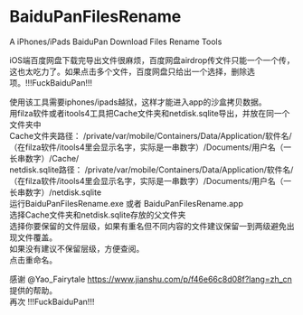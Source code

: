 # BaiduPanFilesRename
A iPhones/iPads BaiduPan Download Files Rename Tools



iOS端百度网盘下载完导出文件很麻烦，百度网盘airdrop传文件只能一个一个传，这也太吃力了。如果点击多个文件，百度网盘只给出一个选择，删除选项。!!!FuckBaiduPan!!!  

使用该工具需要iphones/ipads越狱，这样才能进入app的沙盒拷贝数据。  
用filza软件或者itools4工具把Cache文件夹和netdisk.sqlite导出，并放在同一个文件夹中  
Cache文件夹路径： /private/var/mobile/Containers/Data/Application/软件名/（在filza软件/itools4里会显示名字，实际是一串数字）/Documents/用户名（一长串数字）/Cache/  
netdisk.sqlite路径： /private/var/mobile/Containers/Data/Application/软件名/（在filza软件/itools4里会显示名字，实际是一串数字）/Documents/用户名（一长串数字）/netdisk.sqlite  
运行BaiduPanFilesRename.exe 或者 BaiduPanFilesRename.app  
选择Cache文件夹和netdisk.sqlite存放的父文件夹  
选择你要保留的文件层级，如果有重名但不同内容的文件建议保留一到两级避免出现文件覆盖。  
                    如果没有建议不保留层级，方便查阅。  
点击重命名。  
  
感谢 @Yao_Fairytale https://www.jianshu.com/p/f46e66c8d08f?lang=zh_cn 提供的帮助。  
再次 !!!FuckBaiduPan!!!  


